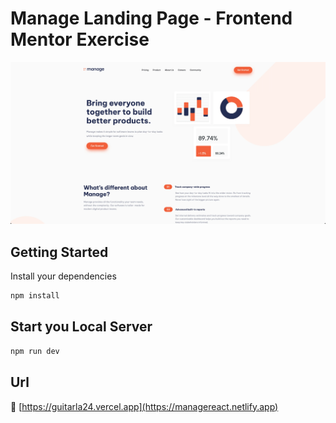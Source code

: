 # Manage Landing Page - Frontend Mentor Exercise
![app preview](./Manage.webp)

## Getting Started
Install your dependencies

```bash
npm install
```

## Start you Local Server

```bash
npm run dev
```

## Url
🔗 [https://guitarla24.vercel.app](https://managereact.netlify.app)
